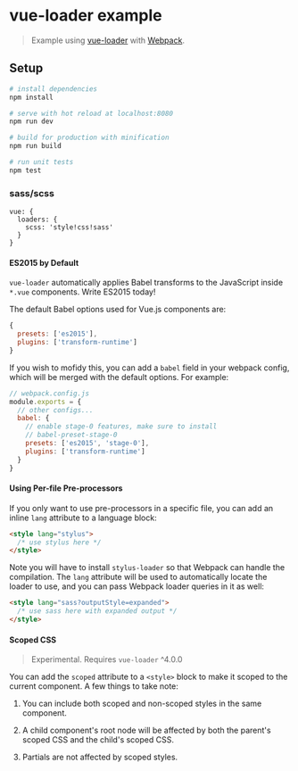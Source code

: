# vue-loader example

> Example using [vue-loader](https://github.com/vuejs/vue-loader) with [Webpack](http://webpack.github.io).

## Setup

``` bash
# install dependencies
npm install

# serve with hot reload at localhost:8080
npm run dev

# build for production with minification
npm run build

# run unit tests
npm test
```


### sass/scss
```
vue: {
  loaders: {
    scss: 'style!css!sass'
  }
}

```


#### ES2015 by Default

`vue-loader` automatically applies Babel transforms to the JavaScript inside `*.vue` components. Write ES2015 today!

The default Babel options used for Vue.js components are:

``` js
{
  presets: ['es2015'],
  plugins: ['transform-runtime']
}
```

If you wish to mofidy this, you can add a `babel` field in your webpack config, which will be merged with the default options. For example:

``` js
// webpack.config.js
module.exports = {
  // other configs...
  babel: {
    // enable stage-0 features, make sure to install
    // babel-preset-stage-0
    presets: ['es2015', 'stage-0'],
    plugins: ['transform-runtime']
  }
}
```

#### Using Per-file Pre-processors

If you only want to use pre-processors in a specific file, you can add an inline `lang` attribute to a language block:

``` html
<style lang="stylus">
  /* use stylus here */
</style>
```

Note you will have to install `stylus-loader` so that Webpack can handle the compilation. The `lang` attribute will be used to automatically locate the loader to use, and you can pass Webpack loader queries in it as well:

``` html
<style lang="sass?outputStyle=expanded">
  /* use sass here with expanded output */
</style>
```

#### Scoped CSS

> Experimental. Requires `vue-loader` ^4.0.0

You can add the `scoped` attribute to a `<style>` block to make it scoped to the current component. A few things to take note:

1. You can include both scoped and non-scoped styles in the same component.

2. A child component's root node will be affected by both the parent's scoped CSS and the child's scoped CSS.

3. Partials are not affected by scoped styles.
